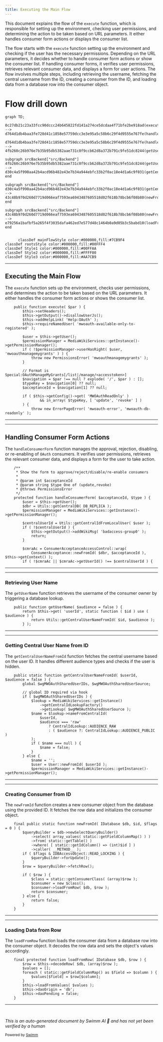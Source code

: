```yaml
---
title: Executing the Main Flow
---
```

This document explains the flow of the <SwmToken path="src/Frontend/SpecialPages/SpecialMWOAuthManageMyGrants.php" pos="76:5:5" line-data="	public function execute( $par ) {">`execute`</SwmToken> function, which is responsible for setting up the environment, checking user permissions, and determining the action to be taken based on URL parameters. It either handles consumer form actions or displays the consumer list.

The flow starts with the <SwmToken path="src/Frontend/SpecialPages/SpecialMWOAuthManageMyGrants.php" pos="76:5:5" line-data="	public function execute( $par ) {">`execute`</SwmToken> function setting up the environment and checking if the user has the necessary permissions. Depending on the URL parameters, it decides whether to handle consumer form actions or show the consumer list. If handling consumer forms, it verifies user permissions, retrieves relevant consumer data, and displays a form for user actions. The flow involves multiple steps, including retrieving the username, fetching the central username from the ID, creating a consumer from the ID, and loading data from a database row into the consumer object.

# Flow drill down

```mermaid
graph TD;
      0c27db21c23a33fcc90dccc24b645822fd141a274ce5dcdaa4f71bfe2be918ad(execute):::mainFlowStyle --> d764d1db4baa3fe728d41c1858e57759dcc3e3e95a5c58b6c29f4d9555e767fe(handleConsumerForm):::mainFlowStyle

d764d1db4baa3fe728d41c1858e57759dcc3e3e95a5c58b6c29f4d9555e767fe(handleConsumerForm):::mainFlowStyle --> 4fb260c26b976e7b35b95db5382aae731c0f9ccb62d8a372b791c9fe51dc8244(getUserName):::mainFlowStyle

subgraph srcBackend["src/Backend"]
4fb260c26b976e7b35b95db5382aae731c0f9ccb62d8a372b791c9fe51dc8244(getUserName):::mainFlowStyle --> d30c4a5f990aa42b4acd96b482e43e7b34a944ebfc33b2f0ac18e4d1a6c9f031(getCentralUserNameFromId):::mainFlowStyle
end

subgraph srcBackend["src/Backend"]
d30c4a5f990aa42b4acd96b482e43e7b34a944ebfc33b2f0ac18e4d1a6c9f031(getCentralUserNameFromId):::mainFlowStyle --> 43c48b970d260d7719d066eaf7593ea6943487605518d02f618b78bcb6f08b80(newFromId):::mainFlowStyle
end

subgraph srcBackend["src/Backend"]
43c48b970d260d7719d066eaf7593ea6943487605518d02f618b78bcb6f08b80(newFromId):::mainFlowStyle --> e79256a1bafbf5a265f4f3035dafa462ed7e577d48c1464b0a9d05b3c5babd10(loadFromRow):::mainFlowStyle
end


      classDef mainFlowStyle color:#000000,fill:#7CB9F4
classDef rootsStyle color:#000000,fill:#00FFF4
classDef Style1 color:#000000,fill:#00FFAA
classDef Style2 color:#000000,fill:#FFFF00
classDef Style3 color:#000000,fill:#AA7CB9
```

<SwmSnippet path="/src/Frontend/SpecialPages/SpecialMWOAuthManageMyGrants.php" line="76">

---

## Executing the Main Flow

The <SwmToken path="src/Frontend/SpecialPages/SpecialMWOAuthManageMyGrants.php" pos="76:5:5" line-data="	public function execute( $par ) {">`execute`</SwmToken> function sets up the environment, checks user permissions, and determines the action to be taken based on the URL parameters. It either handles the consumer form actions or shows the consumer list.

```hack
	public function execute( $par ) {
		$this->setHeaders();
		$this->getOutput()->disallowUserJs();
		$this->addHelpLink( 'Help:OAuth' );
		$this->requireNamedUser( 'mwoauth-available-only-to-registered' );

		$user = $this->getUser();
		$permissionManager = MediaWikiServices::getInstance()->getPermissionManager();
		if ( !$permissionManager->userHasRight( $user, 'mwoauthmanagemygrants' ) ) {
			throw new PermissionsError( 'mwoauthmanagemygrants' );
		}

		// Format is Special:OAuthManageMyGrants[/list|/manage/<accesstoken>]
		$navigation = $par !== null ? explode( '/', $par ) : [];
		$typeKey = $navigation[0] ?? null;
		$acceptanceId = $navigation[1] ?? null;

		if ( $this->getConfig()->get( 'MWOAuthReadOnly' )
				&& in_array( $typeKey, [ 'update', 'revoke' ] )
		) {
			throw new ErrorPageError( 'mwoauth-error', 'mwoauth-db-readonly' );
```

---

</SwmSnippet>

<SwmSnippet path="/src/Frontend/SpecialPages/SpecialMWOAuthManageMyGrants.php" line="150">

---

## Handling Consumer Form Actions

The <SwmToken path="src/Frontend/SpecialPages/SpecialMWOAuthManageMyGrants.php" pos="157:5:5" line-data="	protected function handleConsumerForm( $acceptanceId, $type ) {">`handleConsumerForm`</SwmToken> function manages the approval, rejection, disabling, or re-enabling of <SwmToken path="src/Frontend/SpecialPages/SpecialMWOAuthManageMyGrants.php" pos="79:10:10" line-data="		$this-&gt;addHelpLink( &#39;Help:OAuth&#39; );">`OAuth`</SwmToken> consumers. It verifies user permissions, retrieves the relevant consumer data, and displays a form for the user to take action.

```hack
	/**
	 * Show the form to approve/reject/disable/re-enable consumers
	 *
	 * @param int $acceptanceId
	 * @param string $type One of (update,revoke)
	 * @throws PermissionsError
	 */
	protected function handleConsumerForm( $acceptanceId, $type ) {
		$user = $this->getUser();
		$dbr = Utils::getCentralDB( DB_REPLICA );
		$permissionManager = MediaWikiServices::getInstance()->getPermissionManager();

		$centralUserId = Utils::getCentralIdFromLocalUser( $user );
		if ( !$centralUserId ) {
			$this->getOutput()->addWikiMsg( 'badaccess-group0' );
			return;
		}

		$cmraAc = ConsumerAcceptanceAccessControl::wrap(
			ConsumerAcceptance::newFromId( $dbr, $acceptanceId ), $this->getContext() );
		if ( !$cmraAc || $cmraAc->getUserId() !== $centralUserId ) {
```

---

</SwmSnippet>

<SwmSnippet path="/src/Control/ConsumerAccessControl.php" line="234">

---

### Retrieving User Name

The <SwmToken path="src/Control/ConsumerAccessControl.php" pos="234:5:5" line-data="	public function getUserName( $audience = false ) {">`getUserName`</SwmToken> function retrieves the username of the consumer owner by triggering a database lookup.

```hack
	public function getUserName( $audience = false ) {
		return $this->get( 'userId', static function ( $id ) use ( $audience ) {
			return Utils::getCentralUserNameFromId( $id, $audience );
		} );
```

---

</SwmSnippet>

<SwmSnippet path="/src/Backend/Utils.php" line="262">

---

### Getting Central User Name from ID

The <SwmToken path="src/Backend/Utils.php" pos="262:7:7" line-data="	public static function getCentralUserNameFromId( $userId, $audience = false ) {">`getCentralUserNameFromId`</SwmToken> function fetches the central username based on the user ID. It handles different audience types and checks if the user is hidden.

```hack
	public static function getCentralUserNameFromId( $userId, $audience = false ) {
		global $wgMWOAuthSharedUserIDs, $wgMWOAuthSharedUserSource;

		// global ID required via hook
		if ( $wgMWOAuthSharedUserIDs ) {
			$lookup = MediaWikiServices::getInstance()
				->getCentralIdLookupFactory()
				->getLookup( $wgMWOAuthSharedUserSource );
			$name = $lookup->nameFromCentralId(
				$userId,
				$audience === 'raw'
					? CentralIdLookup::AUDIENCE_RAW
					: ( $audience ?: CentralIdLookup::AUDIENCE_PUBLIC )
			);
			if ( $name === null ) {
				$name = false;
			}
		} else {
			$name = '';
			$user = User::newFromId( $userId );
			$permissionManager = MediaWikiServices::getInstance()->getPermissionManager();
```

---

</SwmSnippet>

<SwmSnippet path="/src/Backend/MWOAuthDAO.php" line="103">

---

### Creating Consumer from ID

The <SwmToken path="src/Backend/MWOAuthDAO.php" pos="103:9:9" line-data="	final public static function newFromId( IDatabase $db, $id, $flags = 0 ) {">`newFromId`</SwmToken> function creates a new consumer object from the database using the provided ID. It fetches the row data and initializes the consumer object.

```hack
	final public static function newFromId( IDatabase $db, $id, $flags = 0 ) {
		$queryBuilder = $db->newSelectQueryBuilder()
			->select( array_values( static::getFieldColumnMap() ) )
			->from( static::getTable() )
			->where( [ static::getIdColumn() => (int)$id ] )
			->caller( __METHOD__ );
		if ( $flags & IDBAccessObject::READ_LOCKING ) {
			$queryBuilder->forUpdate();
		}
		$row = $queryBuilder->fetchRow();

		if ( $row ) {
			$class = static::getConsumerClass( (array)$row );
			$consumer = new $class();
			$consumer->loadFromRow( $db, $row );
			return $consumer;
		} else {
			return false;
		}
	}
```

---

</SwmSnippet>

<SwmSnippet path="/src/Backend/MWOAuthDAO.php" line="380">

---

### Loading Data from Row

The <SwmToken path="src/Backend/MWOAuthDAO.php" pos="380:7:7" line-data="	final protected function loadFromRow( IDatabase $db, $row ) {">`loadFromRow`</SwmToken> function loads the consumer data from a database row into the consumer object. It decodes the row data and sets the object's values accordingly.

```hack
	final protected function loadFromRow( IDatabase $db, $row ) {
		$row = $this->decodeRow( $db, (array)$row );
		$values = [];
		foreach ( static::getFieldColumnMap() as $field => $column ) {
			$values[$field] = $row[$column];
		}
		$this->loadFromValues( $values );
		$this->daoOrigin = 'db';
		$this->daoPending = false;
	}
```

---

</SwmSnippet>

&nbsp;

*This is an auto-generated document by Swimm AI 🌊 and has not yet been verified by a human*

<SwmMeta version="3.0.0" repo-id="Z2l0aHViJTNBJTNBbWVkaWF3aWtpLWV4dGVuc2lvbnMtT0F1dGglM0ElM0FTd2ltbS1EZW1v" repo-name="mediawiki-extensions-OAuth"><sup>Powered by [Swimm](/)</sup></SwmMeta>
